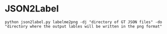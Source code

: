 # JSON2Label

`python json2label.py labelme2png -dj "directory of GT JSON files" -do "directory where the output lables will be written in the png format"`
